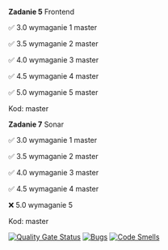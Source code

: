 **Zadanie 5** Frontend

:white_check_mark: 3.0 wymaganie 1 master

:white_check_mark: 3.5 wymaganie 2 master

:white_check_mark: 4.0 wymaganie 3 master

:white_check_mark: 4.5 wymaganie 4 master

:white_check_mark: 5.0 wymaganie 5 master

Kod: master

**Zadanie 7** Sonar

:white_check_mark: 3.0 wymaganie 1 master

:white_check_mark: 3.5 wymaganie 2 master

:white_check_mark: 4.0 wymaganie 3 master

:white_check_mark: 4.5 wymaganie 4 master

:x: 5.0 wymaganie 5

Kod: master

[![Quality Gate Status](https://sonarcloud.io/api/project_badges/measure?project=PiotrStoklosa_carpet-shop-lab5&metric=alert_status)](https://sonarcloud.io/summary/new_code?id=PiotrStoklosa_carpet-shop-lab5)
[![Bugs](https://sonarcloud.io/api/project_badges/measure?project=PiotrStoklosa_carpet-shop-lab5&metric=bugs)](https://sonarcloud.io/summary/new_code?id=PiotrStoklosa_carpet-shop-lab5)
[![Code Smells](https://sonarcloud.io/api/project_badges/measure?project=PiotrStoklosa_carpet-shop-lab5&metric=code_smells)](https://sonarcloud.io/summary/new_code?id=PiotrStoklosa_carpet-shop-lab5)
